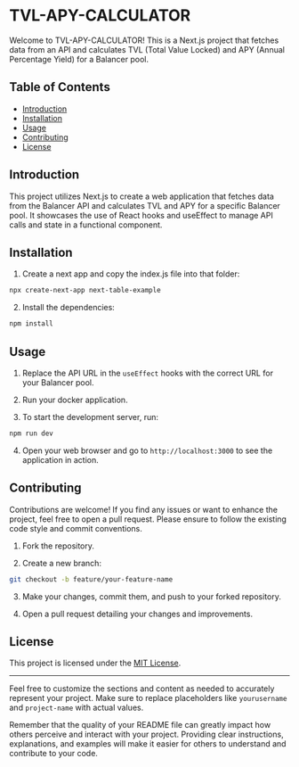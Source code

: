 # TVL-APY-CALCULATOR

Welcome to TVL-APY-CALCULATOR! This is a Next.js project that fetches data from an API and calculates TVL (Total Value Locked) and APY (Annual Percentage Yield) for a Balancer pool.

## Table of Contents

- [Introduction](#introduction)
- [Installation](#installation)
- [Usage](#usage)
- [Contributing](#contributing)
- [License](#license)

## Introduction

This project utilizes Next.js to create a web application that fetches data from the Balancer API and calculates TVL and APY for a specific Balancer pool. It showcases the use of React hooks and useEffect to manage API calls and state in a functional component.

## Installation

1. Create a next app and copy the index.js file into that folder:

```bash
npx create-next-app next-table-example
```

2. Install the dependencies:

```bash
npm install
```

## Usage

1. Replace the API URL in the `useEffect` hooks with the correct URL for your Balancer pool.

2. Run your docker application.
   
3. To start the development server, run:

```bash
npm run dev
```
4. Open your web browser and go to `http://localhost:3000` to see the application in action.

## Contributing

Contributions are welcome! If you find any issues or want to enhance the project, feel free to open a pull request. Please ensure to follow the existing code style and commit conventions.

1. Fork the repository.

2. Create a new branch:

```bash
git checkout -b feature/your-feature-name
```

3. Make your changes, commit them, and push to your forked repository.

4. Open a pull request detailing your changes and improvements.

## License

This project is licensed under the [MIT License](LICENSE).

---

Feel free to customize the sections and content as needed to accurately represent your project. Make sure to replace placeholders like `yourusername` and `project-name` with actual values.

Remember that the quality of your README file can greatly impact how others perceive and interact with your project. Providing clear instructions, explanations, and examples will make it easier for others to understand and contribute to your code.
